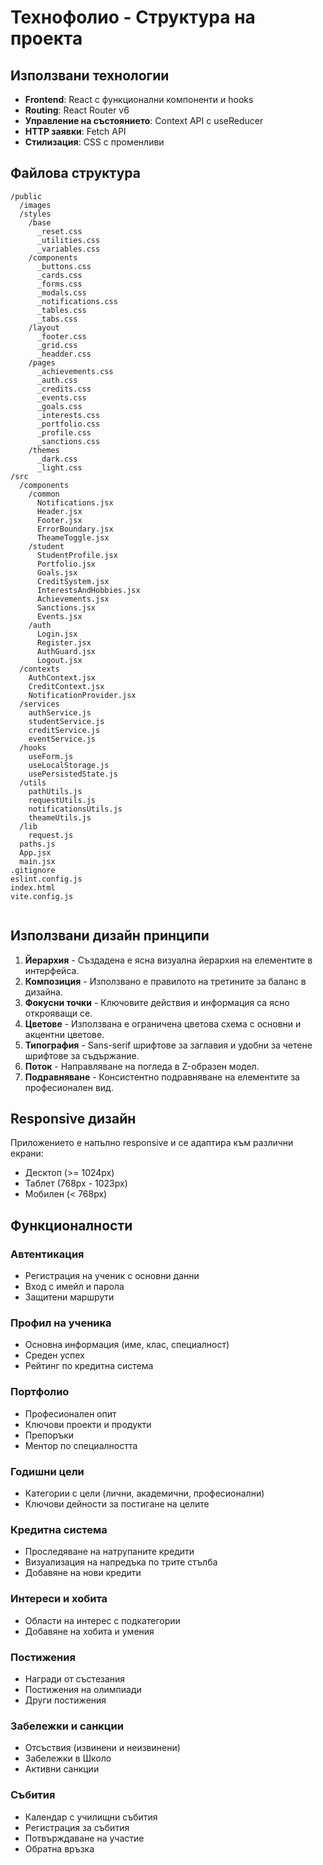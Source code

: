 # Технофолио - Структура на проекта

## Използвани технологии

- **Frontend**: React с функционални компоненти и hooks
- **Routing**: React Router v6
- **Управление на състоянието**: Context API с useReducer
- **HTTP заявки**: Fetch API
- **Стилизация**: CSS с променливи

## Файлова структура

```
/public
  /images
  /styles
    /base
      _reset.css
      _utilities.css
      _variables.css
    /components  
      _buttons.css
      _cards.css
      _forms.css
      _modals.css
      _notifications.css
      _tables.css
      _tabs.css
    /layout
      _footer.css
      _grid.css
      _headder.css
    /pages
      _achievements.css
      _auth.css
      _credits.css
      _events.css
      _goals.css
      _interests.css
      _portfolio.css
      _profile.css
      _sanctions.css
    /themes
      _dark.css
      _light.css
/src
  /components
    /common
      Notifications.jsx
      Header.jsx
      Footer.jsx
      ErrorBoundary.jsx
      TheameToggle.jsx
    /student
      StudentProfile.jsx
      Portfolio.jsx
      Goals.jsx
      CreditSystem.jsx
      InterestsAndHobbies.jsx
      Achievements.jsx
      Sanctions.jsx
      Events.jsx
    /auth
      Login.jsx
      Register.jsx
      AuthGuard.jsx
      Logout.jsx
  /contexts
    AuthContext.jsx
    CreditContext.jsx
    NotificationProvider.jsx
  /services
    authService.js
    studentService.js
    creditService.js
    eventService.js
  /hooks
    useForm.js
    useLocalStorage.js
    usePersistedState.js
  /utils
    pathUtils.js
    requestUtils.js
    notificationsUtils.js
    theameUtils.js
  /lib
    request.js
  paths.js
  App.jsx
  main.jsx
.gitignore
eslint.config.js
index.html
vite.config.js
 
```

## Използвани дизайн принципи

1. **Йерархия** - Създадена е ясна визуална йерархия на елементите в интерфейса.
2. **Композиция** - Използвано е правилото на третините за баланс в дизайна.
3. **Фокусни точки** - Ключовите действия и информация са ясно открояващи се.
4. **Цветове** - Използвана е ограничена цветова схема с основни и акцентни цветове.
5. **Типография** - Sans-serif шрифтове за заглавия и удобни за четене шрифтове за съдържание.
6. **Поток** - Направляване на погледа в Z-образен модел.
7. **Подравняване** - Консистентно подравняване на елементите за професионален вид.

## Responsive дизайн

Приложението е напълно responsive и се адаптира към различни екрани:
- Десктоп (>= 1024px)
- Таблет (768px - 1023px)
- Мобилен (< 768px)

## Функционалности

### Автентикация
- Регистрация на ученик с основни данни
- Вход с имейл и парола
- Защитени маршрути

### Профил на ученика
- Основна информация (име, клас, специалност)
- Среден успех
- Рейтинг по кредитна система

### Портфолио
- Професионален опит
- Ключови проекти и продукти
- Препоръки
- Ментор по специалността

### Годишни цели
- Категории с цели (лични, академични, професионални)
- Ключови дейности за постигане на целите

### Кредитна система
- Проследяване на натрупаните кредити
- Визуализация на напредъка по трите стълба
- Добавяне на нови кредити

### Интереси и хобита
- Области на интерес с подкатегории
- Добавяне на хобита и умения

### Постижения
- Награди от състезания
- Постижения на олимпиади
- Други постижения

### Забележки и санкции
- Отсъствия (извинени и неизвинени)
- Забележки в Школо
- Активни санкции

### Събития
- Календар с училищни събития
- Регистрация за събития
- Потвърждаване на участие
- Обратна връзка